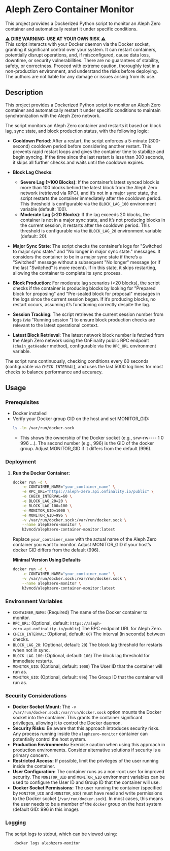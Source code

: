 # Aleph Zero Container Monitor

This project provides a Dockerized Python script to monitor an Aleph Zero container and automatically restart it under specific conditions.

⚠️ **DIRE WARNING: USE AT YOUR OWN RISK** ⚠️  
This script interacts with your Docker daemon via the Docker socket, granting it significant control over your system. It can restart containers, potentially disrupt operations, and, if misconfigured, cause data loss, downtime, or security vulnerabilities. There are no guarantees of stability, safety, or correctness. Proceed with extreme caution, thoroughly test in a non-production environment, and understand the risks before deploying. The authors are not liable for any damage or issues arising from its use.


## Description

This project provides a Dockerized Python script to monitor an Aleph Zero container and automatically restart it under specific conditions to maintain synchronization with the Aleph Zero network.

The script monitors an Aleph Zero container and restarts it based on block lag, sync state, and block production status, with the following logic:

- **Cooldown Period**: After a restart, the script enforces a 5-minute (300-second) cooldown period before considering another restart. This prevents rapid restart loops and gives the container time to stabilize and begin syncing. If the time since the last restart is less than 300 seconds, it skips all further checks and waits until the cooldown expires.

- **Block Lag Checks**:
  - **Severe Lag (>100 Blocks)**: If the container’s latest synced block is more than 100 blocks behind the latest block from the Aleph Zero network (retrieved via RPC), and it’s not in a major sync state, the script restarts the container immediately after the cooldown period. This threshold is configurable via the `BLOCK_LAG_100` environment variable (default: 100).
  - **Moderate Lag (>20 Blocks)**: If the lag exceeds 20 blocks, the container is not in a major sync state, and it’s not producing blocks in the current session, it restarts after the cooldown period. This threshold is configurable via the `BLOCK_LAG_20` environment variable (default: 20).

- **Major Sync State**: The script checks the container’s logs for "Switched to major sync state." and "No longer in major sync state." messages. It considers the container to be in a major sync state if there’s a "Switched" message without a subsequent "No longer" message (or if the last "Switched" is more recent). If in this state, it skips restarting, allowing the container to complete its sync process.

- **Block Production**: For moderate lag scenarios (>20 blocks), the script checks if the container is producing blocks by looking for "Prepared block for proposing" and "Pre-sealed block for proposal" messages in the logs since the current session began. If it’s producing blocks, no restart occurs, assuming it’s functioning correctly despite the lag.

- **Session Tracking**: The script retrieves the current session number from logs (via "Running session <number>") to ensure block production checks are relevant to the latest operational context.

- **Latest Block Retrieval**: The latest network block number is fetched from the Aleph Zero network using the OnFinality public RPC endpoint (`chain_getHeader` method), configurable via the `RPC_URL` environment variable.

The script runs continuously, checking conditions every 60 seconds (configurable via `CHECK_INTERVAL`), and uses the last 5000 log lines for most checks to balance performance and accuracy.


## Usage

### Prerequisites

* Docker installed
* Verify your Docker group GID on the host and set MONITOR_GID:
  ```bash
  ls -ln /var/run/docker.sock
  ```
  - This shows the ownership of the Docker socket (e.g., srw-rw---- 1 0 996 ...). The second number (e.g., 996) is the GID of the docker group. Adjust MONITOR_GID if it differs from the default (996).

### Deployment

1.  **Run the Docker Container:**

    ```bash
    docker run -d \
        -e CONTAINER_NAME="your_container_name" \
        -e RPC_URL="https://aleph-zero.api.onfinality.io/public" \
        -e CHECK_INTERVAL=60 \
        -e BLOCK_LAG_20=20 \
        -e BLOCK_LAG_100=100 \
        -e MONITOR_UID=1000 \
        -e MONITOR_GID=996 \
        -v /var/run/docker.sock:/var/run/docker.sock \
        --name alephzero-monitor \
        k3vmcd/alephzero-container-monitor:latest
    ```

    Replace `your_container_name` with the actual name of the Aleph Zero container you want to monitor. Adjust MONITOR_GID if your host’s docker GID differs from the default (996).

    **Minimal Version Using Defaults**
    ```bash
    docker run -d \
        -e CONTAINER_NAME="your_container_name" \
        -v /var/run/docker.sock:/var/run/docker.sock \
        --name alephzero-monitor \
        k3vmcd/alephzero-container-monitor:latest
    ```

### Environment Variables

* `CONTAINER_NAME`: (Required) The name of the Docker container to monitor.
* `RPC_URL`: (Optional, default: `https://aleph-zero.api.onfinality.io/public`) The RPC endpoint URL for Aleph Zero.
* `CHECK_INTERVAL`: (Optional, default: `60`) The interval (in seconds) between checks.
* `BLOCK_LAG_20`: (Optional, default: `20`) The block lag threshold for restarts when not in sync.
* `BLOCK_LAG_100`: (Optional, default: `100`) The block lag threshold for immediate restarts.
* `MONITOR_UID`: (Optional, default: `1000`) The User ID that the container will run as.
* `MONITOR_GID`: (Optional, default: `996`) The Group ID that the container will run as.

### Security Considerations

* **Docker Socket Mount:** The `-v /var/run/docker.sock:/var/run/docker.sock` option mounts the Docker socket into the container. This grants the container significant privileges, allowing it to control the Docker daemon.
* **Security Risks:** Be aware that this approach introduces security risks. Any process running inside the `alephzero-monitor` container can potentially control the host system.
* **Production Environments:** Exercise caution when using this approach in production environments. Consider alternative solutions if security is a primary concern.
* **Restricted Access:** If possible, limit the privileges of the user running inside the container.
* **User Configuration:** The container runs as a non-root user for improved security. The `MONITOR_UID` and `MONITOR_GID` environment variables can be used to configure the User ID and Group ID that the container will use.
* **Docker Socket Permissions:** The user running the container (specified by `MONITOR_UID` and `MONITOR_GID`) must have read and write permissions to the Docker socket (`/var/run/docker.sock`). In most cases, this means the user needs to be a member of the `docker` group on the host system (default GID: 996 in this image).

### Logging

The script logs to stdout, which can be viewed using:

```bash
    docker logs alephzero-monitor
```